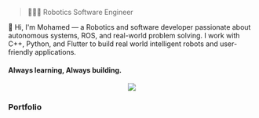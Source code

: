 > 👨🏻‍💻 Robotics Software Engineer
> 
👋 Hi, I'm Mohamed — a Robotics and software developer passionate about autonomous systems, ROS, and real-world problem solving. I work with C++, Python, and Flutter to build real world intelligent robots and user-friendly applications.

#### Always learning, Always building.


<p align="center">
  <a href="https://skillicons.dev">
    <img src="https://skillicons.dev/icons?i=git,github,ros,cpp,c,cmake" />
  </a>
</p>


### Portfolio
